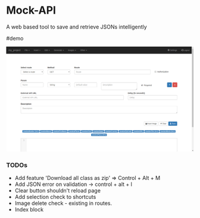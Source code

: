 # Mock-API

A web based tool to save and retrieve JSONs intelligently

#demo

![screenshot.png](https://raw.githubusercontent.com/theapache64/Mock-API/master/screenshot.png)


### TODOs

- Add feature 'Download all class as zip' => Control + Alt + M
- Add JSON error on validation -> control + alt + l
- Clear button shouldn't reload page
- Add selection check to shortcuts
- Image delete check - existing in routes.
- Index block
